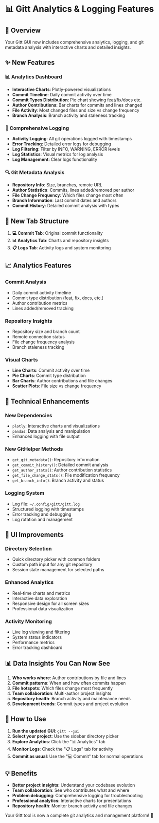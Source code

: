 # 📊 Gitt Analytics & Logging Features

## 🎯 Overview
Your Gitt GUI now includes comprehensive analytics, logging, and git metadata analysis with interactive charts and detailed insights.

## ✨ New Features

### 📊 **Analytics Dashboard**
- **Interactive Charts**: Plotly-powered visualizations
- **Commit Timeline**: Daily commit activity over time
- **Commit Types Distribution**: Pie chart showing feat/fix/docs etc.
- **Author Contributions**: Bar charts for commits and lines changed
- **File Activity**: Most changed files and size vs change frequency
- **Branch Analysis**: Branch activity and staleness tracking

### 📝 **Comprehensive Logging**
- **Activity Logging**: All git operations logged with timestamps
- **Error Tracking**: Detailed error logs for debugging
- **Log Filtering**: Filter by INFO, WARNING, ERROR levels
- **Log Statistics**: Visual metrics for log analysis
- **Log Management**: Clear logs functionality

### 🔍 **Git Metadata Analysis**
- **Repository Info**: Size, branches, remote URL
- **Author Statistics**: Commits, lines added/removed per author
- **File Change Frequency**: Which files change most often
- **Branch Information**: Last commit dates and authors
- **Commit History**: Detailed commit analysis with types

## 🚀 **New Tab Structure**
1. **💻 Commit Tab**: Original commit functionality
2. **📊 Analytics Tab**: Charts and repository insights
3. **📋 Logs Tab**: Activity logs and system monitoring

## 📈 **Analytics Features**

### Commit Analysis
- Daily commit activity timeline
- Commit type distribution (feat, fix, docs, etc.)
- Author contribution metrics
- Lines added/removed tracking

### Repository Insights
- Repository size and branch count
- Remote connection status
- File change frequency analysis
- Branch staleness tracking

### Visual Charts
- **Line Charts**: Commit activity over time
- **Pie Charts**: Commit type distribution
- **Bar Charts**: Author contributions and file changes
- **Scatter Plots**: File size vs change frequency

## 🔧 **Technical Enhancements**

### New Dependencies
- `plotly`: Interactive charts and visualizations
- `pandas`: Data analysis and manipulation
- Enhanced logging with file output

### New GitHelper Methods
- `get_git_metadata()`: Repository information
- `get_commit_history()`: Detailed commit analysis
- `get_author_stats()`: Author contribution statistics
- `get_file_change_stats()`: File modification frequency
- `get_branch_info()`: Branch activity and status

### Logging System
- Log file: `~/.config/gitt/gitt.log`
- Structured logging with timestamps
- Error tracking and debugging
- Log rotation and management

## 🎨 **UI Improvements**

### Directory Selection
- Quick directory picker with common folders
- Custom path input for any git repository
- Session state management for selected paths

### Enhanced Analytics
- Real-time charts and metrics
- Interactive data exploration
- Responsive design for all screen sizes
- Professional data visualization

### Activity Monitoring
- Live log viewing and filtering
- System status indicators
- Performance metrics
- Error tracking dashboard

## 📊 **Data Insights You Can Now See**

1. **Who works where**: Author contributions by file and lines
2. **Commit patterns**: When and how often commits happen
3. **File hotspots**: Which files change most frequently
4. **Team collaboration**: Multi-author project insights
5. **Repository health**: Branch activity and maintenance needs
6. **Development trends**: Commit types and project evolution

## 🚀 **How to Use**

1. **Run the updated GUI**: `gitt --gui`
2. **Select your project**: Use the sidebar directory picker
3. **Explore Analytics**: Click the "📊 Analytics" tab
4. **Monitor Logs**: Check the "📋 Logs" tab for activity
5. **Commit as usual**: Use the "💻 Commit" tab for normal operations

## 💡 **Benefits**

- **Better project insights**: Understand your codebase evolution
- **Team collaboration**: See who contributes what and where
- **Problem debugging**: Comprehensive logging for troubleshooting
- **Professional analytics**: Interactive charts for presentations
- **Repository health**: Monitor branch activity and file changes

Your Gitt tool is now a complete git analytics and management platform! 🎉
